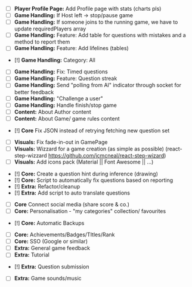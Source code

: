 - [ ] **Player Profile Page:** Add Profile page with stats (charts pls)
- [ ] **Game Handling:** If Host left -> stop/pause game
- [ ] **Game Handling:** If someone joins to the running game, we have to update requiredPlayers array
- [ ] **Game Handling:** Feature: Add table for questions with mistakes and a method to report them
- [ ] **Game Handling:** Feature: Add lifelines (tables)
- [!] **Game Handling:** Category: All
- [ ] **Game Handling:** Fix: Timed questions
- [ ] **Game Handling:** Feature: Question streak
- [ ] **Game Handling:** Send "polling from AI" indicator through socket for better feedback
- [ ] **Game Handling:** "Challenge a user"
- [ ] **Game Handling:** Handle finish/stop game
- [ ] **Content:** About Author content
- [ ] **Content:** About Game/ game rules content
- [!] **Core** Fix JSON instead of retrying fetching new question set
- [ ] **Visuals:** Fix fade-in-out in GamePage
- [ ] **Visuals:** Wizzard for a game creation (as simple as possible) (react-step-wizzard https://github.com/jcmcneal/react-step-wizard)
- [ ] **Visuals:** Add icons pack (Material || Font Awesome || ...)
- [!] **Core:** Create a question hint during inference (drawing)
- [!] **Core:** Script to automatically fix questions based on reporting
- [!] **Extra:** Refactor/cleanup
- [!] **Extra:** Add script to auto translate questions
- [ ] **Core** Connect social media (share score & co.)
- [ ] **Core:** Personalisation - "my categories" collection/ favourites
- [!] **Core:** Automatic Backups
- [ ] **Core:** Achievements/Badges/TItles/Rank
- [ ] **Core:** SSO (Google or similar)
- [ ] **Extra:** General game feedback
- [ ] **Extra:** Tutorial
- [!] **Extra:** Question submission
- [ ] **Extra:** Game sounds/music
